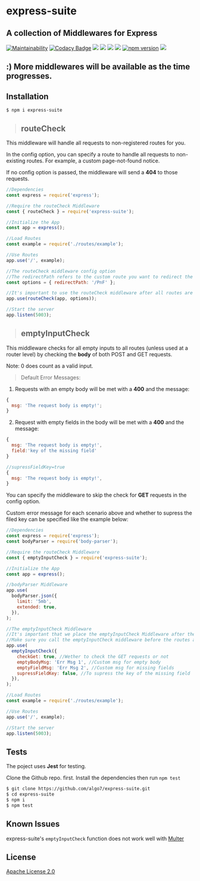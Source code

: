 # express-suite

## A collection of Middlewares for Express

[![Maintainability](https://api.codeclimate.com/v1/badges/48a4f566a0ab37a4f5d4/maintainability)](https://codeclimate.com/github/algo7/express-suite/maintainability)
[![Codacy Badge](https://api.codacy.com/project/badge/Grade/230d4840e65c45e2bc7682ee4659a7c9)](https://www.codacy.com/manual/algo7/express-suite?utm_source=github.com&utm_medium=referral&utm_content=algo7/express-suite&utm_campaign=Badge_Grade)
[![](https://img.shields.io/github/license/algo7/express-suite)]()
[![](https://img.shields.io/github/issues/algo7/express-suite)]()
[![](https://img.shields.io/github/forks/algo7/express-suite)]()
[![](https://img.shields.io/github/stars/algo7/express-suite)]()
[![npm version](https://badge.fury.io/js/express-suite.svg)](https://badge.fury.io/js/express-suite)
[![](https://img.shields.io/npm/dt/express-suite)]()

## :) More middlewares will be available as the time progresses.

## Installation

```
$ npm i express-suite
```

> ## routeCheck

This middleware will handle all requests to non-registered routes for you.

In the config option, you can specify a route to handle all requests to non-existing routes. For example, a custom page-not-found notice.

If no config option is passed, the middleware will send a **404** to those requests.

```javascript
//Dependencies
const express = require('express');

//Require the routeCheck Middleware
const { routeCheck } = require('express-suite');

//Initialize the App
const app = express();

//Load Routes
const example = require('./routes/example');

//Use Routes
app.use('/', example);

//The routeCheck middleware config option
//The redirectPath refers to the custom route you want to redirect the requests to
const options = { redirectPath: '/PnF' };

//It's important to use the routeCheck middleware after all routes are loaded
app.use(routeCheck(app, options));

//Start the server
app.listen(5003);
```

> ## emptyInputCheck

This middleware checks for all empty inputs to all routes (unless used at a router level) by checking the **body** of both POST and GET requests.

Note: 0 does count as a valid input.

> Default Error Messages:

1. Requests with an empty body will be met with a **400** and the message:

```javascript
{
  msg: 'The request body is empty!';
}
```

2. Request with empty fields in the body will be met with a **400** and the message:

```javascript
{
  msg: 'The request body is empty!',
  field:'key of the missing field'
}
```

```javascript
//supressFieldKey=true
{
  msg: 'The request body is empty!',
}
```

You can specify the middleware to skip the check for **GET** requests in the config option.

Custom error message for each scenario above and whether to supress the filed key can be specified like the example below:

```javascript
//Dependencies
const express = require('express');
const bodyParser = require('body-parser');

//Require the routeCheck Middleware
const { emptyInputCheck } = require('express-suite');

//Initialize the App
const app = express();

//bodyParser Middleware
app.use(
  bodyParser.json({
    limit: '5mb',
    extended: true,
  }),
);

//The emptyInputCheck Middleware
//It's important that we place the emptyInputCheck Middleware after the bodyParser middleware
//Make sure you call the emptyInputCheck middleware before the routes are loaded
app.use(
  emptyInputCheck({
    checkGet: true, //Wether to check the GET requests or not
    emptyBodyMsg: 'Err Msg 1', //Custom msg for empty body
    emptyFieldMsg: 'Err Msg 2', //Custom msg for missing fields
    supressFieldKey: false, //To supress the key of the missing field
  }),
);

//Load Routes
const example = require('./routes/example');

//Use Routes
app.use('/', example);

//Start the server
app.listen(5003);
```

## Tests

The poject uses **Jest** for testing.

Clone the Github repo. first. Install the dependencies then run `npm test`

```bash
$ git clone https://github.com/algo7/express-suite.git
$ cd express-suite
$ npm i
$ npm test
```

## Known Issues

express-suite's `emptyInputCheck` function does not work well with [Multer](https://www.npmjs.com/package/multer)

## License

[Apache License 2.0](https://github.com/algo7/express-suite/blob/master/LICENSE)
